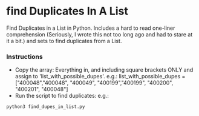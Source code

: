 # find Duplicates In A List

Find Duplicates in a List in Python.
Includes a hard to read one-liner comprehension (Seriously, I wrote this not too long ago and had to stare at it a bit.) and sets to find duplicates from a List.

### Instructions
- Copy the array: Everything in, and including square brackets ONLY and assign to 'list_with_possible_dupes'.
e.g.: list_with_possible_dupes = ["400048","400048", "400049", "400199","400199", "400200", "400201", "400048"]
- Run the script to find duplicates: e.g.:
```bash
python3 find_dupes_in_list.py
```
